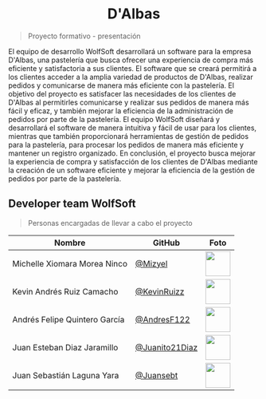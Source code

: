 <h1 align="center"> D'Albas </h1>

> Proyecto formativo - presentación

<p text-align="justify"> El equipo de desarrollo WolfSoft desarrollará un software para la empresa D'Albas, una pastelería que busca ofrecer una experiencia de compra más eficiente y satisfactoria a sus clientes. El software que se creará permitirá a los clientes acceder a la amplia variedad de productos de D'Albas, realizar pedidos y comunicarse de manera más eficiente con la pastelería. El objetivo del proyecto es satisfacer las necesidades de los clientes de D'Albas al permitirles comunicarse y realizar sus pedidos de manera más fácil y eficaz, y también mejorar la eficiencia de la administración de pedidos por parte de la pastelería. El equipo WolfSoft diseñará y desarrollará el software de manera intuitiva y fácil de usar para los clientes, mientras que también proporcionará herramientas de gestión de pedidos para la pastelería, para procesar los pedidos de manera más eficiente y mantener un registro organizado. En conclusión, el proyecto busca mejorar la experiencia de compra y satisfacción de los clientes de D'Albas mediante la creación de un software eficiente y mejorar la eficiencia de la gestión de pedidos por parte de la pastelería. </p>

## Developer team WolfSoft

> Personas encargadas de llevar a cabo el proyecto

| Nombre | GitHub | Foto |
|--------|--------|------|
| Michelle Xiomara Morea Ninco | [@Mizyel](https://github.com/Mizyel) | <img src="https://github.com/Mizyel.png" width="50" height="50"> |
| Kevin Andrés Ruiz Camacho | [@KevinRuizz](https://github.com/KevinRuizz) | <img src="https://github.com/KevinRuizz.png" width="50" height="50"> |
| Andrés Felipe Quintero García | [@AndresF122](https://github.com/AndresF122) | <img src="https://github.com/AndresF122.png" width="50" height="50"> |
| Juan Esteban Diaz Jaramillo | [@Juanito21Diaz](https://github.com/Juanito21Diaz) | <img src="https://github.com/Juanito21Diaz.png" width="50" height="50"> |
| Juan Sebastián Laguna Yara | [@Juansebt](https://github.com/Juansebt) | <img src="https://github.com/Juansebt.png" width="50" height="50"> |


